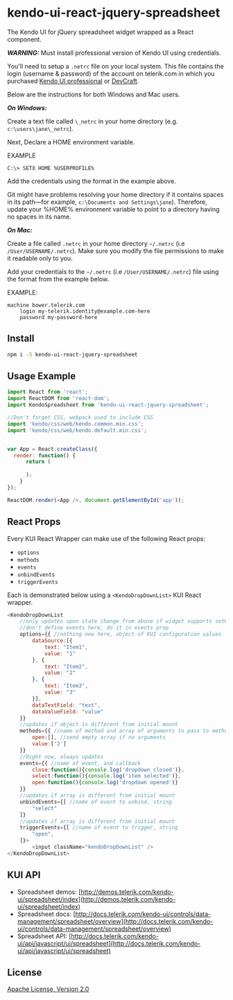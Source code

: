 # kendo-ui-react-jquery-spreadsheet

The Kendo UI for jQuery spreadsheet widget wrapped as a React component.

***WARNING:*** Must install professional version of Kendo UI using credentials.

You'll need to setup a `.netrc` file on your local system. This file contains the login (username & password) of the account on telerik.com in which you purchased [Kendo UI professional](http://www.telerik.com/kendo-ui) or [DevCraft](http://www.telerik.com/devcraft).

Below are the instructions for both Windows and Mac users.

***On Windows:***

Create a text file called `\_netrc` in your home directory (e.g. `c:\users\jane\_netrc`).

Next, Declare a HOME environment variable.

EXAMPLE

```
C:\> SETX HOME %USERPROFILE%
```

Add the credentials using the format in the example above.

Git might have problems resolving your home directory if it contains spaces in its path—for example, `c:\Documents and Settings\jane`). Therefore, update your %HOME% environment variable to point to a directory having no spaces in its name.

***On Mac:***

Create a file called `.netrc` in your home directory `~/.netrc` (i.e `/User/USERNAME/.netrc`). Make sure you modify the file permissions to make it readable only to you.

Add your credentials to the `~/.netrc` (i.e `/User/USERNAME/.netrc`) file using the format from the example below.

EXAMPLE:

```
machine bower.telerik.com
    login my-telerik.identity@example.com-here
    password my-password-here
```

## Install

```bash
npm i -S kendo-ui-react-jquery-spreadsheet
```

## Usage Example

```javascript
import React from 'react';
import ReactDOM from 'react-dom';
import KendoSpreadsheet from 'kendo-ui-react-jquery-spreadsheet';

//Don't forget CSS, webpack used to include CSS
import 'kendo/css/web/kendo.common.min.css';
import 'kendo/css/web/kendo.default.min.css';


var App = React.createClass({
  render: function() {
	  return (
		  
	  );
	}
});

ReactDOM.render(<App />, document.getElementById('app'));
```

## React Props

Every KUI React Wrapper can make use of the following React props:

* `options`
* `methods`
* `events`
* `unbindEvents`
* `triggerEvents`

Each is demonstrated below using a `<KendoDropDownList>` KUI React wrapper.

```javascript
<KendoDropDownList
	//only updates upon state change from above if widget supports setOptions()
	//don't define events here, do it in events prop
	options={{ //nothing new here, object of KUI configuration values
		dataSource:[{
			text: "Item1",
			value: "1"
		}, {
			text: "Item2",
			value: "2"
		}, {
			text: "Item3",
			value: "3"
		}],
		dataTextField: "text",
		dataValueField: "value"
	}}
	//updates if object is different from initial mount
	methods={{ //name of method and array of arguments to pass to method
		open:[], //send empty array if no arguments
		value:['2']
	}}
	//Right now, always updates
	events={{ //name of event, and callback
		close:function(){console.log('dropdown closed')},
		select:function(){console.log('item selected')},
		open:function(){console.log('dropdown opened')}
	}}
	//updates if array is different from initial mount
	unbindEvents={[ //name of event to unbind, string
		"select"
	]}
	//updates if array is different from initial mount
	triggerEvents={[ //name of event to trigger, string
		"open",
	]}>
		<input className="kendoDropDownList" />
</KendoDropDownList>
```

## KUI API

* Spreadsheet demos: [http://demos.telerik.com/kendo-ui/spreadsheet/index](http://demos.telerik.com/kendo-ui/spreadsheet/index)
* Spreadsheet docs: [http://docs.telerik.com/kendo-ui/controls/data-management/spreadsheet/overview](http://docs.telerik.com/kendo-ui/controls/data-management/spreadsheet/overview)
* Spreadsheet API: [http://docs.telerik.com/kendo-ui/api/javascript/ui/spreadsheet](http://docs.telerik.com/kendo-ui/api/javascript/ui/spreadsheet)

## License

[Apache License, Version 2.0](http://www.apache.org/licenses/LICENSE-2.0)
